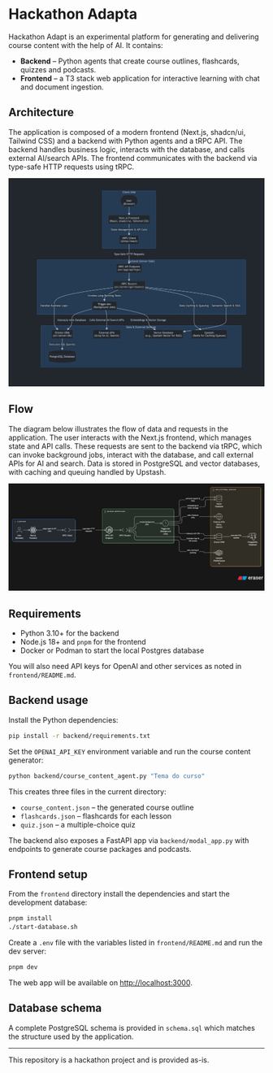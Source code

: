 # Hackathon Adapta

Hackathon Adapt is an experimental platform for generating and delivering course content with the help of AI. It contains:

- **Backend** – Python agents that create course outlines, flashcards, quizzes and podcasts.
- **Frontend** – a T3 stack web application for interactive learning with chat and document ingestion.

## Architecture

The application is composed of a modern frontend (Next.js, shadcn/ui, Tailwind CSS) and a backend with Python agents and a tRPC API. The backend handles business logic, interacts with the database, and calls external AI/search APIs. The frontend communicates with the backend via type-safe HTTP requests using tRPC.

![Application Architecture](architecture.jpg)

## Flow

The diagram below illustrates the flow of data and requests in the application. The user interacts with the Next.js frontend, which manages state and API calls. These requests are sent to the backend via tRPC, which can invoke background jobs, interact with the database, and call external APIs for AI and search. Data is stored in PostgreSQL and vector databases, with caching and queuing handled by Upstash.

![Application Flow](flow.jpg)

## Requirements

- Python 3.10+ for the backend
- Node.js 18+ and `pnpm` for the frontend
- Docker or Podman to start the local Postgres database

You will also need API keys for OpenAI and other services as noted in `frontend/README.md`.

## Backend usage

Install the Python dependencies:

```bash
pip install -r backend/requirements.txt
```

Set the `OPENAI_API_KEY` environment variable and run the course content generator:

```bash
python backend/course_content_agent.py "Tema do curso"
```

This creates three files in the current directory:

- `course_content.json` – the generated course outline
- `flashcards.json` – flashcards for each lesson
- `quiz.json` – a multiple-choice quiz

The backend also exposes a FastAPI app via `backend/modal_app.py` with endpoints to generate course packages and podcasts.

## Frontend setup

From the `frontend` directory install the dependencies and start the development database:

```bash
pnpm install
./start-database.sh
```

Create a `.env` file with the variables listed in `frontend/README.md` and run the dev server:

```bash
pnpm dev
```

The web app will be available on [http://localhost:3000](http://localhost:3000).

## Database schema

A complete PostgreSQL schema is provided in `schema.sql` which matches the structure used by the application.

---

This repository is a hackathon project and is provided as-is.
